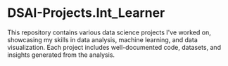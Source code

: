 # DSAI-Projects.Int_Learner
This repository contains various data science projects I've worked on, showcasing my skills in data analysis, machine learning, and data visualization. Each project includes well-documented code, datasets, and insights generated from the analysis. 

